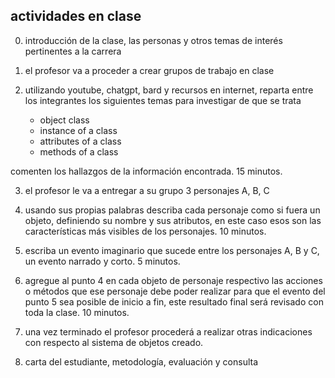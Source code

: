 ## actividades en clase

0. introducción de la clase, las personas y otros temas de interés pertinentes a la carrera

1. el profesor va a proceder a crear grupos de trabajo en clase

2. utilizando youtube, chatgpt, bard y recursos en internet, reparta entre los integrantes los siguientes temas para investigar de que se trata

   - object class
   - instance of a class
   - attributes of a class
   - methods of a class

comenten los hallazgos de la información encontrada. 15 minutos.

3. el profesor le va a entregar a su grupo 3 personajes A, B, C

4. usando sus propias palabras describa cada personaje como si fuera un objeto, definiendo su nombre y sus atributos, en este caso esos son las características más visibles de los personajes. 10 minutos.

5. escriba un evento imaginario que sucede entre los personajes A, B y C, un evento narrado y corto. 5 minutos.

6. agregue al punto 4 en cada objeto de personaje respectivo las acciones o métodos que ese personaje debe poder realizar para que el evento del punto 5 sea posible de inicio a fin, este resultado final será revisado con toda la clase. 10 minutos.

7. una vez terminado el profesor procederá a realizar otras indicaciones con respecto al sistema de objetos creado.

8. carta del estudiante, metodología, evaluación y consulta
